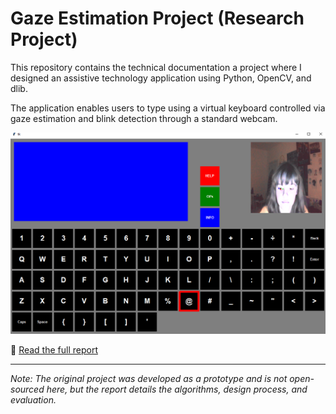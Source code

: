 # Gaze Estimation Project (Research Project)

This repository contains the technical documentation a project where I designed
an assistive technology application using Python, OpenCV, and dlib.

The application enables users to type using a virtual keyboard controlled via gaze estimation and blink detection
through a standard webcam.

![Interface](assets/Interface.png)

📄 [Read the full report](https://github.com/Jessieweneedtocook/Gaze_Estimation/raw/main/docs/GAZE_ESTIMATION_PROJECT.pdf)

---
*Note: The original project was developed as a prototype and is not open-sourced here, 
but the report details the algorithms, design process, and evaluation.*
